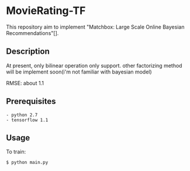 # MovieRating-TF

This repository aim to implement "Matchbox: Large Scale Online Bayesian Recommendations"[].

## Description

At present, only bilinear operation only support. other factorizing method will be implement soon(i'm not familiar with bayesian model)

RMSE: about 1.1

## Prerequisites
    - python 2.7
    - tensorflow 1.1

## Usage

To train:

    $ python main.py
